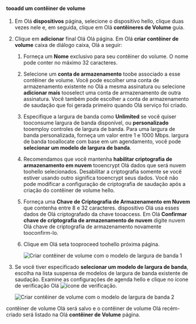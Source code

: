 <!--author=SharS last changed: 1/7/2016-->

#### <a name="tooadd-a-volume-container"></a>tooadd um contêiner de volume
1. Em Olá **dispositivos** página, selecione o dispositivo hello, clique duas vezes nele e, em seguida, clique em Olá **contêineres de Volume** guia.
2. Clique em **adicionar** final Olá Olá página. Em Olá **criar contêiner de volume** caixa de diálogo caixa, Olá a seguir:
   
   1. Forneça um **Nome** exclusivo para seu contêiner do volume. O nome pode conter no máximo 32 caracteres.
   2. Selecione um **conta de armazenamento** toobe associado a esse contêiner de volume. Você pode escolher uma conta de armazenamento existente no Olá a mesma assinatura ou selecione **adicionar mais** tooselect uma conta de armazenamento de outra assinatura. Você também pode escolher a conta de armazenamento de saudação que foi gerada primeiro quando Olá serviço foi criado.
   3. Especifique a largura de banda como **Unlimited** se você quiser tooconsume largura de banda disponível, ou **personalizado** tooemploy controles de largura de banda. Para uma largura de banda personalizada, forneça um valor entre 1 e 1000 Mbps. largura de banda tooallocate com base em um agendamento, você pode **selecionar um modelo de largura de banda**.
   4. Recomendamos que você mantenha **habilitar criptografia de armazenamento em nuvem** tooencrypt Olá dados que será nuvem toohello selecionados. Desabilitar a criptografia somente se você estiver usando outro significa tooencrypt seus dados. Você não pode modificar a configuração de criptografia de saudação após a criação do contêiner de volume hello.
   5. Forneça uma **Chave de Criptografia de Armazenamento em Nuvem** que contenha entre 8 e 32 caracteres. dispositivo Olá usa esses dados de Olá criptografado da chave tooaccess. Em Olá **Confirmar chave de criptografia de armazenamento de nuvem** digite nuvem Olá chave de criptografia de armazenamento novamente tooconfirm-lo. 
   6. Clique em Olá seta tooproceed toohello próxima página.
      
      ![Criar contêiner de volume com o modelo de largura de banda 1](./media/storsimple-add-volume-container/HCS_CreateVCBT1-include.png) 
3. Se você tiver especificado **selecionar um modelo de largura de banda**, escolha na lista suspensa de modelos de largura de banda existente de saudação. Examine as configurações de agenda hello e clique no ícone de verificação Olá ![ícone de verificação](./media/storsimple-configure-new-storage-account/HCS_CheckIcon-include.png).
   
    ![Criar contêiner de volume com o modelo de largura de banda 2](./media/storsimple-add-volume-container/HCS_CreateVCBT2-include.png) 

contêiner de volume Olá será salvo e o contêiner de volume Olá recém-criado será listado na Olá **contêiner de Volume** página.

